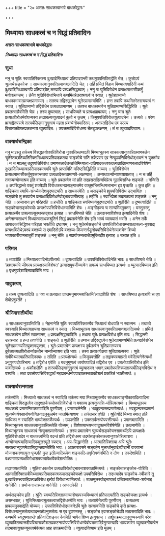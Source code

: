 +++
title = "२० असतः साधकत्वाभावे बाधकोद्धारः"

+++


## मिथ्यायाः साधकत्वं च न सिद्धं प्रतिवादिनः

**असतः साधकत्वाभावे बाधकोद्धारः**

***मिथ्यायाः साधकत्वं च न सिद्धं प्रतिवादिनः***

### सुधा

ननु च श्रुतिः स्वव्यतिरिक्तस्य दुःखादेर्मिथ्यात्वं प्रतिपादयन्ती कथमुपपत्तिविरुद्धेति चेत् । कुतोऽयं श्रुत्यर्थसङ्कोचः । साधकत्वानुपपत्तिप्रमाणबलादिति चेत् । तर्हि प्रमितं विहाय मिथ्यात्ववादिनी कथं दुःखादिमिथ्यात्वमपि प्रतिपादयेत् तस्यापि प्रत्यक्षसिद्धत्वात् । ननु च श्रुतिविरोधेन प्रत्यक्षमाभासीकर्तुं मयोपक्रान्तम् । तेनैव श्रुतिविरोधाभिधाने कथमितरेतराश्रयत्वं न स्यात् । श्रुतेरप्रामाण्ये बाधकाभावात्प्रत्यक्षप्रामाण्यम् । ततश्च तद्विरुद्धत्वेन श्रुतेरप्रामाण्यमिति । हन्त तवापि कथमितरेतराश्रयत्वं न स्यात् । श्रुतिप्रामाण्ये तद्विरोधेन प्रत्यक्षाप्रामाण्यम् । ततश्च बाधकाभावेन श्रुतिप्रामाण्यसिद्धिरिति । श्रुतेः प्रबलत्वान्नैवमिति चेन्न । तस्य दूष्यत्वात् । साधयिष्यते च प्रत्यक्षप्राबल्यम् । ननु चात्र श्रुतेः प्रत्यक्षविरोधमेवोपन्यस्य तत्प्राबल्यव्युत्पादनं कुतो न कृतम् । किमुपपत्तिविरोधव्युत्पादनेन । उच्यते । परेण ह्यत्राद्वैतपरत्वे तात्पर्यलिङ्गानुगुणत्वं महता प्रबन्धेनोपपादितम् । अतस्तद्विरोध एव परस्य विचाराकौशलप्रकटनाय व्युत्पादितः । उपक्रमादिविरोधस्य चैतदुपलक्षणम् । तं च व्युत्पादयिष्यामः ।

### वाक्यार्थचन्द्रिका

ननु माऽस्तु तर्कस्य विरुद्धतयोपपत्तिविरोधा नुपपत्तिस्तथाऽपि मिथ्याभूतस्य साधकत्वानुपपत्तिप्रमाणबलेन श्रुतेरेतच्छतिव्यतिरिक्तमिथ्यात्वप्रतिपादकतया सङ्कोचे सति तर्कप्रसर एव नेत्युपपत्तिविरोधोद्भावनं न युक्तमेव । न च माऽस्तु तदुपपत्तिविरोधः प्रमाणबलादेतच्छतिमिथ्यात्व-प्रतिपादकत्ववत्प्रत्यक्षादिप्रमाणबलादविशेषेण दुःखादिमिथ्यात्वाप्रतिपादकत्वमपि श्रुतेः प्राप्तमिति मदिष्टसिद्धिरिति वाच्यम् । श्रुतिविरोधेन प्रत्यक्षमाभासीकर्तुमुपक्रान्ततया प्रत्यक्षादेस्तत्प्रमाणवै-लक्षण्यात् । अन्यथाऽन्योन्याश्रयापातात् । न च तर्हि तवाप्यन्योन्याश्रय इति वाच्यम् । श्रुतेः प्रबलत्वेन मां प्रति तदप्रसरादित्यभिप्रेत्य गूढाभिसन्धिः शङ्कते ॥ नन्विति ॥ अपसिद्धान्ते वक्तुं शक्येऽपि विरोधकथनप्रसङ्गात्तमेव वक्तुमभिसन्धिमजानान इव पृच्छति ॥ कुत इति ॥ शङ्किता स्वाभि-सन्ध्येकदेशमुद्घाटयति ॥ साधकत्वेति ॥ असङ्कोचे ह्युपपत्तिविरोध उद्भावितः । सङ्कोचे तु तन्न्यायेन प्रत्यक्षादिविरोधमेवोद्भावयामीत्याह ॥ तर्हीति ॥ स्वाभिप्रेतां तदशक्यतां शङ्कते ॥ ननु चेति ॥ अजानान इव परिहरति ॥ हन्तेति ॥ शङ्किता स्वनिष्कर्षमुद्घाटयति ॥ श्रुतेरिति ॥ दूष्यत्वादिति ॥ सङ्कोचासङ्कोचयोः प्रत्यक्षोपपत्तिविरोधाभ्यामिति शेषः । अङ्गीकृत्य च साम्यमिदमुक्तम् । वस्तुतस्तु प्रत्यक्षस्यैव प्राबल्यात्सुस्थस्तद्बाध इत्याह ॥ साधयिष्यते चेति ॥ प्रत्यक्षस्याविशेषत इत्यादिनेति शेषः । अनेनान्यसाधनं मिथ्यात्वसाधकश्रुतिर्न सिद्धं प्रबलत्वेनेति शेष इति भाष्यं व्याख्यातं भवति । अनेन तर्के आपादकासिद्धिश्च परिहृता भवतीति द्रष्टव्यम् । ननु श्रुतेरर्थसङ्कोचे उपपत्तिविरोधासम्भवात्प्राबल्य-मुपपाद्य प्रत्यक्षविरोधेऽवश्यं वक्तव्ये स एवादितोऽपि वक्तव्यः किमन्तर्गडुनोपपत्तिविरोधेनेत्याशयेन शिष्यो भाष्यकारीयामचातुरीं शङ्कते ॥ ननु चेति ॥ सप्रयोजनत्वान्नैवमुक्तिर्दोष इत्याह ॥ उच्यत इति ॥

### परिमल

॥ तवापीति ॥ मिथ्यात्ववादिनोऽपीत्यर्थः ॥ दूष्यत्वादिति ॥ उपपत्तिविरोधादिनेति भावः ॥ साधयिष्यते चेति ॥ ‘ब्रह्मत्वमपि जीवस्य प्रत्यक्षस्याविशेषत’ इत्यादावुपजीव्यत्वेन प्राबल्यं साधयिष्यत इत्यर्थः ॥ व्युत्पादयिष्याम इति ॥ पृथगुपदेशादित्यादाविति भावः ।

### यादुपत्यम्

॥ तस्य दूष्यत्वादिति ॥ ‘क्व च प्रत्यक्षतः प्राप्तमनुमागमबाधितमि’त्यादाविति शेषः । साधयिष्यत इत्यत्रापि स एव शेषोऽनुवर्तते ।

### श्रीनिवासतीर्थीया

॥ साधकत्वानुपपत्तिरिति ॥ नेहनानेति श्रुतिः स्वव्यतिरिक्तस्यैव मिथ्यात्वं बोधयति न स्वात्मनः । तथात्वे स्वस्यापि मिथ्यात्वप्राप्त्या साधकत्वं न स्यात् । मिथ्याभूतस्य साधकत्वानुपपत्तिप्रमाणबलादित्यर्थः । प्रमितं साधकत्वेन प्रमितं स्वात्मानम् ॥ प्रत्यक्षसिद्धत्वादिति ॥ तथाच श्रुतेः प्रत्यक्षविरोध इति भावः । सिद्धान्ती उत्तरमाह ॥ हन्त तवापीति ॥ शङ्कते ॥ श्रुतेरिति ॥ तथाच तद्विरुद्धत्वेन श्रुतेरप्रामाण्यमिति प्रत्यक्षविरोधेन श्रुतेरप्रामाण्यमित्युक्तमयुक्तम् । श्रुतेः प्रबलत्वेन प्रत्यक्षस्य दुर्बलत्वेन श्रुतिप्रामाण्यस्य दुर्बलप्रत्यक्षविरोधानपेक्षत्वेन नान्योन्याश्रय इति भावः । तस्य प्रत्यक्षापेक्षया श्रुतिप्राबल्यस्य । श्रुतेः सर्वमिथ्यात्वप्रतिपादिकायाः ॥ तदिति ॥ प्रत्यक्षेत्यर्थः ॥ किमुपपत्तीति ॥ तद्वाक्यस्याग्रतो भवेदित्यनेनेत्यर्थो ऽनुगुणपदोपरिभागः ॥ तद्विरोध एवेति ॥ यदनुगुणत्वं त्वयोपपादितं तद्विरोध एव । प्रबलोपपत्तिविरोध इति यावदित्यर्थः ॥ अकौशलेति ॥ तात्पर्यलिङ्गानुगुणत्वं व्युत्पादयन् भवान् प्रबलोपपत्तिरूपतात्पर्यलिङ्गविरोधं न पश्यति । तथा प्रबलोपपत्तिविरुद्धार्थं महाप्रबन्धेनोपपादयतस्तवाकौशलं प्रकटितं भवतीत्यर्थः ॥

### वाक्यार्थरत्नमाला

तर्कस्येति । मिथ्यात्वे साधकत्वं न स्यादिति तर्कस्य मया मिथ्याभूतस्यैव साधकत्वाङ्गीकारादित्यादिना शङ्कितं विरुद्धत्वेन तादृशतर्करूपोपपत्तिविरोधो न वक्तव्य इत्यनुपपत्ति-र्मास्त्वित्यर्थः । मिथ्याभूतस्य साधकत्वे प्रमाणनिराकरणादिति पूरणीयम् । प्रमाणबलेनेति । भवदुपन्यस्तप्रमाणेत्यर्थः । भवदुपन्यस्तप्रमाणं श्रुत्यर्थपर्यवसानोपयोगितयाऽनुकूलमेव जातमित्याशयः । तर्कप्रसर एवेति । श्रुतिर्यदि मिथ्या स्यात् तर्हि साधिका न स्यादिति भाष्योक्ततर्केत्यर्थः । उपपत्तीति । उक्ततर्करूपोपपत्तीत्यर्थः । प्रमाणबलादिति । मिथ्याभूतस्य साधकत्वानुपपत्तिरूपेति योज्यम् । विशेषव्याप्त्यभावादुक्तमविशेषेणेति । तत्प्रमाणेति । मिथ्याभूतस्य साधकत्वं नेत्युक्तप्रमाणेत्यर्थः । तस्य प्रबलत्वेन श्रुत्यर्थसङ्कोचनसामर्थ्येऽपि प्रत्यक्षादेः श्रुतिविरोधादेव न बाधकत्वमिति वदन्तं प्रति तद्विरोधस्य तदर्थसङ्कोचकत्वानुपपत्तेरित्याशयः । अन्योन्याश्रयादित्यादिकमुत्तरमूले स्पष्टम् । अप-सिद्धान्तेति । आत्मातिरिक्ताया अपि श्रुतेः सत्यत्वाभ्युपगमेऽपसिद्धान्तप्राप्तेरिति भावः । अवतारावसरे सङ्ग्रहेण मूलार्थानुवादेऽपीदानीं वाक्यानां योजनाकरणात्पुनः पृच्छति कुत इतीत्यादिरूपेण शङ्कादि-प्रवृत्तिवर्णनमिति न दोषः । एकदेशमिति । वक्ष्यमाणप्रत्यक्षविरोधाशक्यत्वापेक्षयैकदेशत्वोक्तिः ।

तदशक्यतामिति । श्रुतिबाधकत्वेन प्रत्यक्षविरोधोद्भावनाशक्यतामित्यर्थः । सङ्कोचासङ्कोच-योरिति । आत्मातिरिक्तसर्वमिथ्यात्वप्रतिपादकत्वरूपासङ्कोचपक्षे उपपत्तिविरोधः । तद्भयादेव सङ्कोच-स्वीकारे तु दुःखादिसत्त्वग्राहिप्रत्यक्षविरोध इत्येवं विरोधाभ्यामित्यर्थः । उक्तमूलस्योद्भाष्यत्वं प्रतिपत्तव्यमित्या-शयेनाह अनेनेति । प्रयोजनान्तरमाह अनेनेति । आपादकेति ।

अर्थसङ्कोच इति । श्रुतिः स्वव्यतिरिक्तात्मान्याशेषप्रपञ्चमिथ्यात्वं प्रतिपादयतीति सङ्कोचपक्ष इत्यर्थः । असम्भवात् । श्रुतिमिथ्यात्वमूलकत्वात्तद्विरोधस्येति भावः । तन्न्यायेनेत्यपि पूरणीयम् । प्रत्यक्षस्य प्राबल्यमुपपाद्येति योज्यम् । उपपत्तिविरोधोद्भावनेऽपि श्रुतेः सत्यत्वमिति सङ्कोचे कृते प्रत्यक्ष-विरोधस्यानुसर्तव्यत्वादन्ततोऽनुसर्तव्यः स एव दूषणमस्तु । सङ्कोच इवासङ्कोचेऽपि तत्प्रसरादिति भावः । कथमपि स्वदूषणप्राप्तेः प्रतिवादिशङ्का नेयमिति भावेन शिष्य इत्युक्तम् । तर्ह्युपक्रमाद्यानुगुण्यस्यापि परेण व्युत्पादितत्वात्तदीयविचाराकौशलप्रकटनायोपपत्तिविरोधस्येवोपक्रमादिवैगुण्यस्यापि भाष्यकारेण व्युत्पादनीयत्वेन तदभावप्रयुक्तन्यूनत्वमेवेत्यत आह उपक्रमादीति । व्युत्पादयिष्याम इति मूलम् ।

